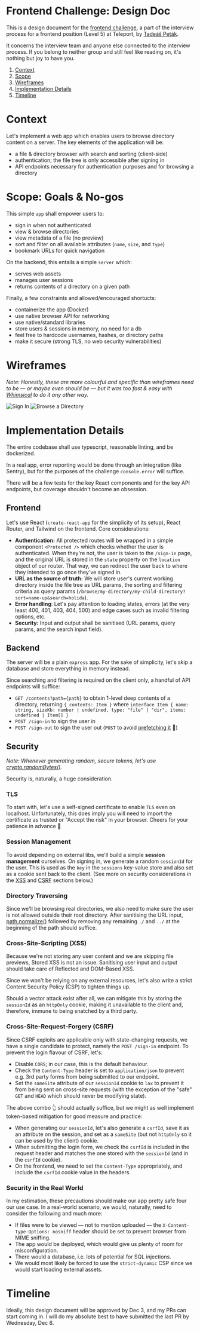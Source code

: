 # Frontend Challenge: Design Doc

This is a design document for the [frontend challenge](https://github.com/gravitational/careers/blob/main/challenges/frontend/challenge.md), a part of the interview process for a frontend position (Level 5) at Teleport, by [Tadeáš Peták](https://github.com/tadeaspetak).

It concerns the interview team and anyone else connected to the interview process. If you belong to neither group and still feel like reading on, it's nothing but joy to have you.

 1. [Context](#context)
 1. [Scope](#scope-goals--no-gos)
 1. [Wireframes](#wireframes)
 1. [Implementation Details](#implementation-details)
 1. [Timeline](#timeline)

# Context

Let's implement a web app which enables users to browse directory content on a server. The key elements of the application will be:

 - a file & directory browser with search and sorting (client-side)
 - authentication; the file tree is only accessible after signing in
 - API endpoints necessary for authentication purposes and for browsing a directory

# Scope: Goals & No-gos

This simple `app` shall empower users to:

 - sign in when not authenticated
 - view & browse directories
 - view metadata of a file (no preview)
 - sort and filter on all available attributes (`name`, `size`, and `type`)
 - bookmark URLs for quick navigation

On the backend, this entails a simple `server` which:
 
 - serves web assets
 - manages user sessions
 - returns contents of a directory on a given path

Finally, a few constraints and allowed/encouraged shortucts:

 - containerize the app (Docker)
 - use native browser API for networking
 - use native/standard libraries
 - store users & sessions in memory, no need for a db
 - feel free to hardcode usernames, hashes, or directory paths
 - make it secure (strong TLS, no web security vulnerabilities)

# Wireframes

_Note: Honestly, these are more colourful and specific than wireframes need to be — or maybe even should be — but it was too fast & easy with [Whimsical](https://whimsical.com) to do it any other way._

<img src="assets/signin.png" style="max-width: 600px" alt="Sign In" />
<img src="assets/browse.png" style="max-width: 600px;" alt="Browse a Directory" /> 

# Implementation Details

The entire codebase shall use typescript, reasonable linting, and be dockerized.

In a real app, error reporting would be done through an integration (like Sentry), but for the purposes of the challenge `console.error` will suffice. 

There will be a few tests for the key React components and for the key API endpoints, but coverage shouldn't become an obsession.

## Frontend

Let's use React (`create-react-app` for the simplicity of its setup), React Router, and Tailwind on the frontend. Core considerations:

 - **Authentication:** All protected routes will be wrapped in a simple component `<Protected />` which checks whether the user is authenticated. When they're not, the user is taken to the `/sign-in` page, and the original URL is stored in the `state` property on the `location` object of our router. That way, we can redirect the user back to where they intended to go once they've signed in.
 - **URL as the source of truth:** We will store user's current working directory inside the file tree as URL params, the sorting and filtering criteria as query params (`/browse/my-directory/my-child-directory?sort=name-up&search=holida`).
 - **Error handling**: Let's pay attention to loading states, errors (at the very least 400, 401, 403, 404, 500) and edge cases such as invalid filtering options, etc.
 - **Security:** Input and output shall be sanitised (URL params, query params, and the search input field).

## Backend

The server will be a plain `express` app. For the sake of simplicity, let's skip a database and store everything in memory instead.

Since searching and filtering is required on the client only, a handful of API endpoints will suffice:

 - `GET /contents?path={path}` to obtain 1-level deep contents of a directory, returning `{ contents: Item }` where `interface Item { name: string, sizeKb: number | undefined, type: "file" | "dir", items: undefined | Item[] }`
 - `POST /sign-in` to sign the user in
 - `POST /sign-out` to sign the user out (`POST` to avoid [prefetching it](https://twitter.com/nick_craver/status/296281730984316928?lang=fa) 🤦) 

## Security

_Note: Whenever generating random, secure tokens, let's use [crypto.randomBytes()](https://nodejs.org/api/crypto.html#cryptorandombytessize-callback)._

Security is, naturally, a huge consideration.

### TLS

To start with, let's use a self-signed certificate to enable `TLS` even on localhost. Unfortunately, this does imply you will need to import the certificate as trusted or "Accept the risk" in your browser. Cheers for your patience in advance 🙏

### Session Management

To avoid depending on external libs, we'll build a simple **session management** ourselves. On signing in, we generate a random `sessionId` for the user. This is used as the `key` in the `sessions` key-value store and also set as a cookie sent back to the client. (See more on security considerations in the [XSS](#cross-site-scripting-xss) and [CSRF](#cross-site-request-forgery-csrf) sections below.)

### Directory Traversing

Since we'll be browsing real directories, we also need to make sure the user is not allowed outside their root directory. After sanitising the URL input, [path.normalize()](https://nodejs.org/api/path.html#pathnormalizepath) followed by removing any remaining `./` and `../` at the beginning of the path should suffice.

### Cross-Site-Scripting (XSS)

Because we're not storing any user content and we are skipping file previews, Stored XSS is not an issue. Sanitising user input and output should take care of Reflected and DOM-Based XSS.

Since we won't be relying on any external resources, let's also write a strict Content Security Policy (CSP) to tighten things up.

Should a vector attack exist after all, we can mitigate this by storing the `sessionId` as an `httpOnly` cookie, making it unavailable to the client and, therefore, immune to being snatched by a third party.

### Cross-Site-Request-Forgery (CSRF)

Since CSRF exploits are applicable only with state-changing requests, we have a single candidate to protect, namely the `POST /sign-in` endpoint. To prevent the login flavour of CSRF, let's:

 - Disable `CORS`; in our case, this is the default behaviour.
 - Check the `Content-Type` header is set to `application/json` to prevent e.g. 3rd party forms from being submitted to our endpoint.
 - Set the `sameSite` attribute of our `sessionId` cookie to `lax` to prevent it from being sent on cross-site requests (with the exception of the "safe" `GET` and `HEAD` which should never be modifying state).

 The above combo 👆 should actually suffice, but we might as well implement token-based mitigation for good measure and practice:

  - When generating our `sessionId`, let's also generate a `csrfId`, save it as an attribute on the session, and set as a `sameSite` (but not `httpOnly` so it can be used by the client) cookie.
  - When submitting the login form, we check the `csrfId` is included in the request header and matches the one stored with the `sessionId` (and in the `csrfId` cookie).
  - On the frontend, we need to set the `Content-Type` appropriately, and include the `csrfId` cookie value in the headers.

### Security in the Real World

In my estimation, these precautions should make our app pretty safe four our use case. In a real-world scenario, we would, naturally, need to consider the following and much more:

 - If files were to be viewed — not to mention uploaded — the `X-Content-Type-Options: nosniff` header should be set to prevent browser from MIME sniffing.
 - The app would be deployed, which would give us plenty of room for misconfiguration.
 - There would a database, i.e. lots of potential for SQL injections.
 - We would most likely be forced to use the `strict-dynamic` CSP since we would start loading external assets.

# Timeline

Ideally, this design document will be approved by Dec 3, and my PRs can start coming in. I will do my absolute best to have submitted the last PR by Wednesday, Dec 8.
